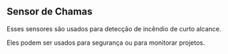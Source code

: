 ## Sensor de Chamas

Esses sensores são usados para detecção de incêndio de curto alcance.

Eles podem ser usados para segurança ou para monitorar projetos.